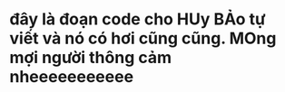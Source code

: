# đây là đoạn code cho HUy BẢo tự viết và nó có hơi cũng cũng. MOng mợi người thông cảm nheeeeeeeeeee
